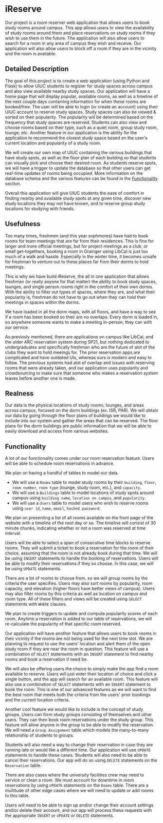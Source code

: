 # iReserve

Our project is a room reserver web application that allows users to book study rooms around campus. This app allows users to view the availability of study rooms around them and place reservations on study rooms if they wish to use them in the future. The application will also allow users to search for a room in any area of campus they wish and receive. Our application will also allow users to block off a room if they are in the vicinity and the room is available. 

## Detailed Description
The goal of this project is to create a web application (using Python and Flask) to allow UIUC students to register for study spaces across campus and also view available nearby study spaces. Our application will have a home page that will display popular, available rooms, as well as a timeline of the next couple days containing information for when these rooms are booked/free. The user will be able to login (or create an account) using their UIUC account to reserve study spaces. Study spaces can also be viewed & sorted on their popularity. The popularity will be determined based on the frequency that study spaces are reserved. Students can also view and choose rooms based on their type, such as a quiet room, group study room, lounge, etc. Another feature in our application is the ability for the application to recommend the closest study space based on the user's current location and popularity of a study room.

We will create our own map of UIUC containing the various buildings that have study spots, as well as the floor plan of each building so that students can visually pick and choose their desired room. As students reserve spots, we will have a trigger to update the database so that other users can get real-time updates of rooms being occupied. More information on the database schema and the various features can be found in the [Functionality](https://github-dev.cs.illinois.edu/sp22-cs411/sp22-cs411-team049-PreQL/blob/main/doc/PROPOSAL.md#functionality) section.

Overall this application will give UIUC students the ease of comfort in finding nearby and available study spots at any given time, discover new study locations they may not have known, and to reserve group study locations for studying with friends.

## Usefulness

Too many times, freshmen (and this year sophmores) have had to book rooms for team meetings that are far from their residences. This is fine for larger and more official meetings, but for project meetings as a club, or small get-togethers, booking a room in Grainger using LibCal is just too much of a walk and hassle. Especially in the winter time, it becomes unsafe for freshman to venture out to these places far from their dorms to hold meetings. 

This is why we have build iReserve, the all in one application that allows freshman (or really anyone for that matter) the ability to book study spaces, lounges, and single person rooms right in the comfort of their own dorms. With the ability to filter out types of spaces, where they are, and what their popularity is, freshman do not have to go out when they can hold their meetings in spaces within the dorms. 

We have loaded in all the dorm maps, with all floors, and have a way to see if a room has been booked so their are no overlaps. Every dorm is loaded in, so anywhere someone wants to make a meeting in-person, they can with our service. 

As previosly mentioned, there are applications on campus like LibCal, and the older ARC reservation system during SP21, but nothing dedicated to undergraduates and specifically freshman who are the future of alot of the clubs they want to hold meeings for. The prior reservation apps are complicated and have outdated UIs, whereas ours is modern and easy to follow. The previous systems had alot of overlap and issues with reserving rooms that were already taken, and our application uses popularity and crowdsourcing to make sure that someone who makes a reservation system leaves before another one is made.  

## Realness

Our data is the physical locations of study rooms, lounges, and areas across campus, focused on the dorm buildings (ex. ISR, PAR). We will obtain our data by going through the floor plans of buildings we would like to include into our system and gather the areas that can be reserved. The floor plans for the dorm buildings are public information that we will be able to easily download and access from various websites.

## Functionality 

A lot of our functionality comes under our room reservation feature. Users will be able to schedule room reservations in advance.

We plan on having a handful of tables to model our data. 
- We will use a `Rooms` table to model study rooms by their `building`, `floor`, `room number`, `room type` (lounge, study room, etc.), and `capacity`.
- We will use a `Buildings` table to model locations of study spots around campus using `building name`, `location on campus`, and `popularity`. 
- We will use a `Users` table to model users who wish to  reserve rooms using `user id`, `name`, `email`, `hashed password`. 

We plan on presenting a list of all rooms available on the front page of the website with a timeline of the next day or so. The timeline will consist of 30 minute chunks, indicating whether or not a room was reserved at time interval. 

Users will be able to select a span of consecutive time blocks to reserve rooms. They will submit a ticket to book a reservation for the room of their choice, assuming that the room is not already book during that time. We will be using `INSERT` statements to handle the booking of reservations. Users will be able to modify their reservations if they so choose. In this case, we will be using `UPDATE` statements. 

There are a lot of rooms to choose from, so we will group rooms by the criteria the user specifies. Users may also sort rooms by popularity, room capacity, and elevation (higher floors have better views of campus). Users may also filter rooms by this criteria as well as location on campus and room type. All of these filters and views will be created using `SELECT` statements with `WHERE` clauses. 

We plan to create triggers to update and compute popularity scores of each room. Anytime a reservation is added to our table of reservations, we will re-calculate the popularity of that specific room reserved. 

Our application will have another feature that allows users to book rooms in their vicinity if the rooms are not being used for the next time slot. We are planning to request to use the users' location and alert them of the open study room if they are near the room in question. This feature will use a combination of `SELECT` statements with an `INSERT` statement to find nearby rooms and book a reservation if need be. 

We will also be offering users the choice to simply make the app find a room available to reserve. Users will just enter their location of choice and click a single button, and the app will search for an available room. This feature will also use a combination of `SELECT` statements with an `INSERT` statement to book the room. This is one of our advanced features as we will want to find the best room that meets both the criteria from the users' prior bookings and the current location criteria. 

Another cool feature we would like to include is the concept of study groups. Users can form study groups consisting of themselves and other users. They can then book room reservations under the study group. This feature will allow anyone in the group to be able to modify the reservation. We will need a `Group Assignment` table which models the many-to-many relationship of students to groups.  

Students will also need a way to change their reservation in case they are running late or would like a different time. Our application will use `UPDATE` statements to handle these cases. Students will also need to be able to cancel their reservations. Our app will do so using `DELETE` statements on the `Reservation` table. 

There are also cases where the university facilities crew may need to service or clean a room. We must account for downtime in room reservations by using `UPDATE` statements on the `Rooms` table. There are a multitude of other edge cases where we will need to update or add rooms to this table. 

Users will need to be able to sign up and/or change their account settings and/or delete their account, and our app will process these requests with the appropriate `INSERT` or `UPDATE` or `DELETE` statements. 
